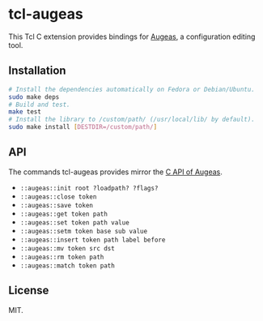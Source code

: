 # tcl-augeas

This Tcl C extension provides bindings for [Augeas](http://augeas.net/), a
configuration editing tool.

## Installation

```sh
# Install the dependencies automatically on Fedora or Debian/Ubuntu.
sudo make deps
# Build and test.
make test
# Install the library to /custom/path/ (/usr/local/lib/ by default).
sudo make install [DESTDIR=/custom/path/]
```

## API

The commands tcl-augeas provides mirror the
[C API of Augeas](http://augeas.net/docs/api.html).

* `::augeas::init root ?loadpath? ?flags?`
* `::augeas::close token`
* `::augeas::save token`
* `::augeas::get token path`
* `::augeas::set token path value`
* `::augeas::setm token base sub value`
* `::augeas::insert token path label before`
* `::augeas::mv token src dst`
* `::augeas::rm token path`
* `::augeas::match token path`

## License

MIT.
